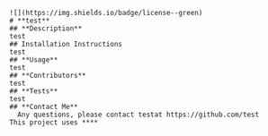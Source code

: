 
    ![](https://img.shields.io/badge/license--green)
    # **test**
    ## **Description**
    test
    ## Installation Instructions 
    test
    ## **Usage** 
    test
    ## **Contributors**
    test
    ## **Tests** 
    test
    ## **Contact Me**
      Any questions, please contact testat https://github.com/test
    This project uses ****
    